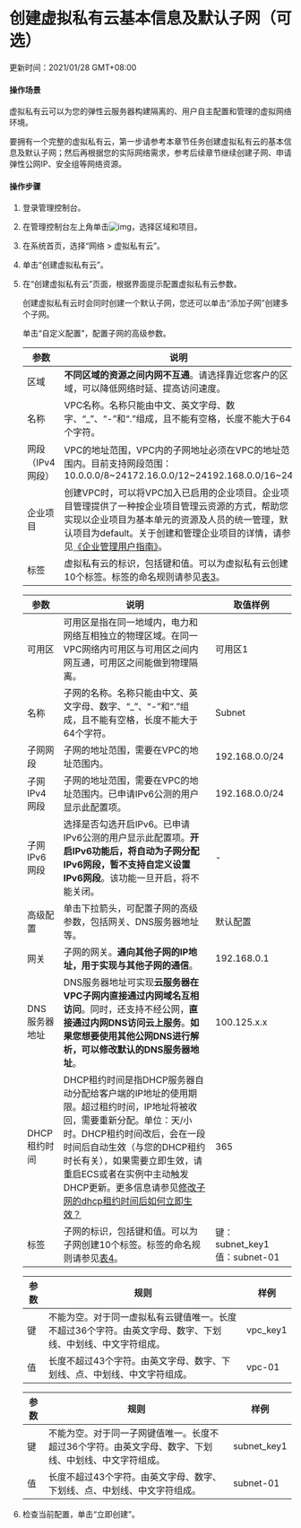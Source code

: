 # 创建虚拟私有云基本信息及默认子网（可选）

更新时间：2021/01/28 GMT+08:00

#### 操作场景

虚拟私有云可以为您的弹性云服务器构建隔离的、用户自主配置和管理的虚拟网络环境。

要拥有一个完整的虚拟私有云，第一步请参考本章节任务创建虚拟私有云的基本信息及默认子网；然后再根据您的实际网络需求，参考后续章节继续创建子网、申请弹性公网IP、安全组等网络资源。

#### 操作步骤

1. 登录管理控制台。

2. 在管理控制台左上角单击![img](https://support.huaweicloud.com/qs-vpn/zh-cn_image_0295711110.png)，选择区域和项目。

3. 在系统首页，选择“网络 > 虚拟私有云”。

4. 单击“创建虚拟私有云”。

5. 在“创建虚拟私有云”页面，根据界面提示配置虚拟私有云参数。

   创建虚拟私有云时会同时创建一个默认子网，您还可以单击“添加子网”创建多个子网。

   单击“自定义配置”，配置子网的高级参数。

   | 参数             | 说明                                                         | 取值样例               |
   | ---------------- | ------------------------------------------------------------ | ---------------------- |
   | 区域             | **不同区域的资源之间内网不互通**。请选择靠近您客户的区域，可以降低网络时延、提高访问速度。 | 华北-北京一            |
   | 名称             | VPC名称。名称只能由中文、英文字母、数字、“_”、“-”和“.”组成，且不能有空格，长度不能大于64个字符。 | VPC-001                |
   | 网段（IPv4网段） | VPC的地址范围，VPC内的子网地址必须在VPC的地址范围内。目前支持网段范围：10.0.0.0/8~24172.16.0.0/12~24192.168.0.0/16~24 | 192.168.0.0/16         |
   | 企业项目         | 创建VPC时，可以将VPC加入已启用的企业项目。企业项目管理提供了一种按企业项目管理云资源的方式，帮助您实现以企业项目为基本单元的资源及人员的统一管理，默认项目为default。关于创建和管理企业项目的详情，请参见[《企业管理用户指南》](https://support.huaweicloud.com/usermanual-em/zh-cn_topic_0131965280.html)。 | default                |
   | 标签             | 虚拟私有云的标识，包括键和值。可以为虚拟私有云创建10个标签。标签的命名规则请参见[表3](https://support.huaweicloud.com/qs-vpn/vpn_03_0002.html#vpn_03_0002__table63360804153019)。 | 键：vpc_key1值：vpc-01 |

   | 参数          | 说明                                                         | 取值样例                     |
   | ------------- | ------------------------------------------------------------ | ---------------------------- |
   | 可用区        | 可用区是指在同一地域内，电力和网络互相独立的物理区域。在同一VPC网络内可用区与可用区之间内网互通，可用区之间能做到物理隔离。 | 可用区1                      |
   | 名称          | 子网的名称。名称只能由中文、英文字母、数字、“_”、“-”和“.”组成，且不能有空格，长度不能大于64个字符。 | Subnet                       |
   | 子网网段      | 子网的地址范围，需要在VPC的地址范围内。                      | 192.168.0.0/24               |
   | 子网IPv4网段  | 子网的地址范围，需要在VPC的地址范围内。已申请IPv6公测的用户显示此配置项。 | 192.168.0.0/24               |
   | 子网IPv6网段  | 选择是否勾选开启IPv6。已申请IPv6公测的用户显示此配置项。**开启IPv6功能后，将自动为子网分配IPv6网段，暂不支持自定义设置IPv6网段**。该功能一旦开启，将不能关闭。 | -                            |
   | 高级配置      | 单击下拉箭头，可配置子网的高级参数，包括网关、DNS服务器地址等。 | 默认配置                     |
   | 网关          | 子网的网关。**通向其他子网的IP地址，用于实现与其他子网的通信**。 | 192.168.0.1                  |
   | DNS服务器地址 | DNS服务器地址可实现**云服务器在VPC子网内直接通过内网域名互相访问**。同时，还支持不经公网，**直接通过内网DNS访问云上服务**。**如果您想要使用其他公网DNS进行解析，可以修改默认的DNS服务器地址**。 | 100.125.x.x                  |
   | DHCP租约时间  | DHCP租约时间是指DHCP服务器自动分配给客户端的IP地址的使用期限。超过租约时间，IP地址将被收回，需要重新分配。单位：天/小时。DHCP租约时间改后，会在一段时间后自动生效（与您的DHCP租约时长有关），如果需要立即生效，请重启ECS或者在实例中主动触发DHCP更新。更多信息请参见[修改子网的dhcp租约时间后如何立即生效？](https://support.huaweicloud.com/vpc_faq/zh-cn_topic_0177255344.html) | 365                          |
   | 标签          | 子网的标识，包括键和值。可以为子网创建10个标签。标签的命名规则请参见[表4](https://support.huaweicloud.com/qs-vpn/vpn_03_0002.html#vpn_03_0002__table4168255153519)。 | 键：subnet_key1值：subnet-01 |

   | 参数 | 规则                                                         | 样例     |
   | ---- | ------------------------------------------------------------ | -------- |
   | 键   | 不能为空。对于同一虚拟私有云键值唯一。长度不超过36个字符。由英文字母、数字、下划线、中划线、中文字符组成。 | vpc_key1 |
   | 值   | 长度不超过43个字符。由英文字母、数字、下划线、点、中划线、中文字符组成。 | vpc-01   |

   | 参数 | 规则                                                         | 样例        |
   | ---- | ------------------------------------------------------------ | ----------- |
   | 键   | 不能为空。对于同一子网键值唯一。长度不超过36个字符。由英文字母、数字、下划线、中划线、中文字符组成。 | subnet_key1 |
   | 值   | 长度不超过43个字符。由英文字母、数字、下划线、点、中划线、中文字符组成。 | subnet-01   |

6. 检查当前配置，单击“立即创建”。